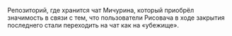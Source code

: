 Репозиторий, где хранится чат Мичурина, который приобрёл значимость в связи с тем, что пользователи Рисовача в ходе закрытия последнего стали переходить на чат как на «убежище».
